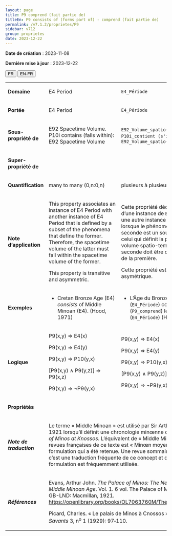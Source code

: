 ```yaml
---
layout: page
title: P9 comprend (fait partie de)
titleEn: P9 consists of (forms part of) - comprend (fait partie de)
permalink: /v7.1.2/proprietes/P9
sidebar: v712
group: proprietes
date: 2023-12-22
---
```


**Date de création** : 2023-11-08

**Dernière mise à jour** : 2023-12-22

<div class="lang-buttons">
 <button id="fr" class="activate">FR</button>
 <button id="en-fr">EN-FR</button>
</div>

<table>
<tbody>
<tr>
<td><p><strong>Domaine</strong></p></td>
<td class="en">
<p>E4 Period</p>
</td>
<td>
<p><code class="language-plaintext highlighter-rouge">E4_Période</code> </p>
</td>
</tr>
<tr>
<td><p><strong>Portée</strong></p></td>
<td class="en">
<p>E4 Period</p>
</td>
<td>
<p><code class="language-plaintext highlighter-rouge">E4_Période</code> </p>
</td>
</tr>
<tr>
<td><p><strong>Sous-propriété de</strong></p></td>
<td class="en">
<p>E92 Spacetime Volume. P10i contains (falls within): E92 Spacetime Volume</p>
</td>
<td>
<p><code class="language-plaintext highlighter-rouge">E92_Volume_spatio-temporel</code>. <code class="language-plaintext highlighter-rouge">P10i_contient (s'insère dans)</code> : <code class="language-plaintext highlighter-rouge">E92_Volume_spatio-temporel</code> </p>
</td>
</tr>
<tr>
<td><p><strong>Super-propriété de</strong></p></td>
<td class="en">
</td>
<td>
</td>
</tr>
<tr>
<td><p><strong>Quantification</strong></p></td>
<td class="en">
<p>many to many (0,n:0,n)</p>
</td>
<td>
<p>plusieurs à plusieurs (0,n:0,n)</p>
</td>
</tr>
<tr>
<td><p><strong>Note d’application</strong></p></td>
<td class="en">
<p>This property associates an instance of E4 Period with another instance of E4 Period that is defined by a subset of the phenomena that define the former. Therefore, the spacetime volume of the latter must fall within the spacetime volume of the former.</p>
<p>This property is transitive and asymmetric.</p>
</td>
<td>
<p>Cette propriété décrit l’association d’une instance de <code class="language-plaintext highlighter-rouge">E4_Période</code> avec une autre instance de <code class="language-plaintext highlighter-rouge">E4_Période</code> lorsque le phénomène qui définit la seconde est un sous-ensemble de celui qui définit la première. Ainsi, le volume spatio-temporel de la seconde doit être compris dans celui de la première. </p>
<p>Cette propriété est transitive et asymétrique. </p>
</td>
</tr>
<tr>
<td><p><strong>Exemples</strong></p></td>
<td class="en">
<ul>
<li><p>Cretan Bronze Age (E4) <em>consists</em> of Middle Minoan (E4). (Hood, 1971)</p>
</li>
</ul>
</td>
<td>
<ul>
<li><p>L’Âge du Bronze en Crète (<code class="language-plaintext highlighter-rouge">E4_Période</code>) comprend (<code class="language-plaintext highlighter-rouge">P9_comprend</code>) le Minœn moyen (<code class="language-plaintext highlighter-rouge">E4_Période</code>) (Hood, 1971)</p>
</li>
</ul>
</td>
</tr>
<tr>
<td><p><strong>Logique</strong></p></td>
<td class="en">
<p>P9(x,y) ⇒ E4(x)</p>
<p>P9(x,y) ⇒ E4(y)</p>
<p>P9(x,y) ⇒ P10(y,x)</p>
<p>[P9(x,y) ∧ P9(y,z)] ⇒ P9(x,z)</p>
<p>P9(x,y) ⇒ ¬P9(y,x)</p>
</td>
<td>
<p>P9(x,y) ⇒ E4(x)</p>
<p>P9(x,y) ⇒ E4(y)</p>
<p>P9(x,y) ⇒ P10(y,x)</p>
<p>[P9(x,y) ∧ P9(y,z)] ⇒ P9(x,z)</p>
<p>P9(x,y) ⇒ ¬P9(y,x)</p>
</td>
</tr>
<tr>
<td><p><strong>Propriétés</strong></p></td>
<td class="en">
</td>
<td>
</td>
</tr>
<tr>
<td><p><strong><em>Note de traduction</em></strong></p></td>
<td colspan="2">
<p>Le terme « Middle Minoan » est utilisé par Sir Arthur John Evans en 1921 lorsqu’il définit une chronologie minœnne dans <em>The Palace of Minos at Knossos</em>. L’équivalent de  « Middle Minoan » dans les revues françaises de ce texte est  « Minœn moyen » et c’est cette formulation qui a été retenue. Une revue sommaire a confirmé que c’est une traduction fréquente de ce concept et que cette formulation est fréquemment utilisée. </p>
</td>
</tr>
<tr>
<td><p><strong><em>Références</em></strong></p></td>
<td colspan="2">
<p>Evans, Arthur John. <em>The Palace of Minos: The Neolithic and Early Middle Minoan Age</em>. Vol. 1. 6 vol. The Palace of Minos. London, GB-LND: Macmillan, 1921.<a href="https://openlibrary.org/books/OL7063760M/The_palace_of_Minos"><span class="underline"> </span></a><a href="https://openlibrary.org/books/OL7063760M/The_palace_of_Minos"><span class="underline">https://openlibrary.org/books/OL7063760M/The_palace_of_Minos</span></a>.</p>
<p>Picard, Charles. « Le palais de Minos à Cnossos ». <em>Journal des Savants</em> 3, n<sup>o</sup> 1 (1929): 97‑110.</p>
</td>
</tr>
</tbody>
</table>

